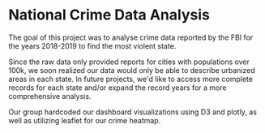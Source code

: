 # National Crime Data Analysis

The goal of this project was to analyse crime data reported by the FBI for the years 2018-2019 to find the most violent state.

Since the raw data only provided reports for cities with populations over 100k, we soon realized our data would only be able to describe urbanized areas in each state. In future projects, we'd like to access more complete records for each state and/or expand the record years for a more comprehensive analysis. 


Our group hardcoded our dashboard visualizations using D3 and plotly, as well as utilizing leaflet for our crime heatmap.
